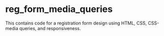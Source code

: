 # reg_form_media_queries
This contains code for a registration form design using HTML, CSS, CSS-media queries, and responsiveness.
